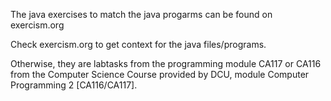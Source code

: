 The java exercises to match the java progarms can be found on exercism.org

Check exercism.org to get context for the java files/programs.

Otherwise, they are labtasks from the programming module CA117 or CA116 from the Computer Science Course provided by DCU, module Computer Programming 2 [CA116/CA117].
